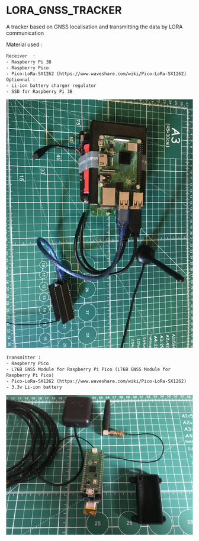 # LORA_GNSS_TRACKER
A tracker based on GNSS localisation and transmitting the data by LORA communication


Material used :

    Receiver  :
    - Raspberry Pi 3B
    - Raspberry Pico
    - Pico-LoRa-SX1262 (https://www.waveshare.com/wiki/Pico-LoRa-SX1262)
    Optionnal :
    - Li-ion battery charger regulator
    - SSD for Raspberry Pi 3B

<img src="IMG_9836.jpg" alt="Alt text" title="Optional title">

    

    Transmitter :
    - Raspberry Pico
    - L76B GNSS Module for Raspberry Pi Pico (L76B GNSS Module for Raspberry Pi Pico)
    - Pico-LoRa-SX1262 (https://www.waveshare.com/wiki/Pico-LoRa-SX1262)
    - 3.3v Li-ion battery

<img src="IMG_9841.jpg" alt="Alt text" title="Optional title">
